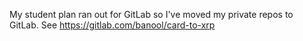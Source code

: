 My student plan ran out for GitLab so I've moved my private repos to GitLab. See https://gitlab.com/banool/card-to-xrp
